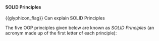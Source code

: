 <div id="title">

#### SOLID Principles

</div>

<span id="prereqs"></span>

<span id="outcomes">{{glyphicon_flag}} Can explain SOLID Principles</span>

<div id="body">

The five OOP principles given below are known as _SOLID Principles_ (an acronym made up of the first letter of each principle):

<panel type="seamless" header="**S**ingle Responsibility Principle (SRP)">
  <include src="../../principles/singleResponsibilityPrinciple/unit-inElsewhere-asFlat.md" boilerplate />
</panel>
<panel type="seamless" header="**O**pen-Closed Principle (OCP)">
  <include src="../../principles/openClosedPrinciple/unit-inElsewhere-asFlat.md" boilerplate />
</panel>
<panel type="seamless" header="**L**iskov Substitution Principle (LSP)">
  <include src="../../principles/liskovSubstitutionPrinciple/unit-inElsewhere-asFlat.md" boilerplate />
</panel>
<panel type="seamless" header="**I**nterface Segregation Principle (ISP)">
  <include src="../../principles/interfaceSegregationPrinciple/unit-inElsewhere-asFlat.md" boilerplate />
</panel>
<panel type="seamless" header="**D**ependency Inversion Principle (DIP)">
  <include src="../../principles/dependencyInversionPrinciple/unit-inElsewhere-asFlat.md" boilerplate />
</panel>

</div>

<div id="extras">
</div>